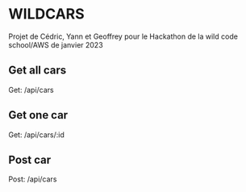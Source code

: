 # WILDCARS

Projet de Cédric, Yann et Geoffrey pour le Hackathon de la wild code school/AWS de janvier 2023

## Get all cars

Get: /api/cars

## Get one car

Get: /api/cars/:id

## Post car

Post: /api/cars
